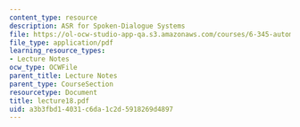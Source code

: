 ```yaml
---
content_type: resource
description: ASR for Spoken-Dialogue Systems
file: https://ol-ocw-studio-app-qa.s3.amazonaws.com/courses/6-345-automatic-speech-recognition-spring-2003/a3b3fbd14031c6da1c2d5918269d4897_lecture18.pdf
file_type: application/pdf
learning_resource_types:
- Lecture Notes
ocw_type: OCWFile
parent_title: Lecture Notes
parent_type: CourseSection
resourcetype: Document
title: lecture18.pdf
uid: a3b3fbd1-4031-c6da-1c2d-5918269d4897
---
```

